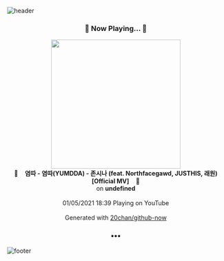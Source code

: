 ![header](https://capsule-render.vercel.app/api?type=wave&height=170&section=header&text=Hi.%20I'm%20SHIFT&fontColor=090707&fontAlignX=45&fontAlignY=65&fontSize=100)

<h3 align="center">🎵 Now Playing... 🎵</h3>
<p align="center">
  <a href="https://www.youtube.com/channel/UChg_sGDFk1qZf5N97GC8s6w">
    <img width="300" src="https://yt3.ggpht.com/ytc/AAUvwng517eYWWUKfMc6TdBi_6gh5KQ-jGHTb443SxjuOQ=s48-c-k-c0xffffffff-no-nd-rj-mo">
  </a>
  <br>
  🎵&nbsp&nbsp&nbsp <b>염따 - 염따(YUMDDA) - 존시나 (feat. Northfacegawd, JUSTHIS, 래원) [Official MV]</b> &nbsp&nbsp&nbsp🎵
  <br>
  on <b>undefined</b>
  
  <br />
  <br />
  01/05/2021 18:39 Playing on YouTube
  <br />
  <br />
  Generated with <a href="https://github.com/20chan/github-now">20chan/github-now</a>
</p>

<h3 align="center">•••</h3>

![footer](https://capsule-render.vercel.app/api?type=wave&height=150&section=footer)
